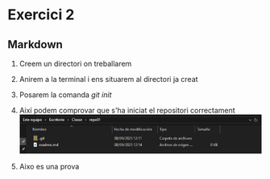 # Exercici 2 
## Markdown

1. Creem un directori on treballarem  
   
2. Anirem a la terminal i ens situarem al directori ja creat  
   
3. Posarem la comanda *git init*  
   
4. Així podem comprovar que s'ha iniciat el repositori correctament![](Imatges/img1.PNG)  

5. Aixo es una prova
